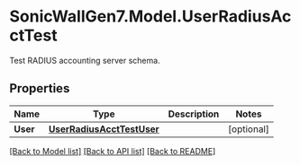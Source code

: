 # SonicWallGen7.Model.UserRadiusAcctTest
Test RADIUS accounting server schema.

## Properties

Name | Type | Description | Notes
------------ | ------------- | ------------- | -------------
**User** | [**UserRadiusAcctTestUser**](UserRadiusAcctTestUser.md) |  | [optional] 

[[Back to Model list]](../README.md#documentation-for-models) [[Back to API list]](../README.md#documentation-for-api-endpoints) [[Back to README]](../README.md)

